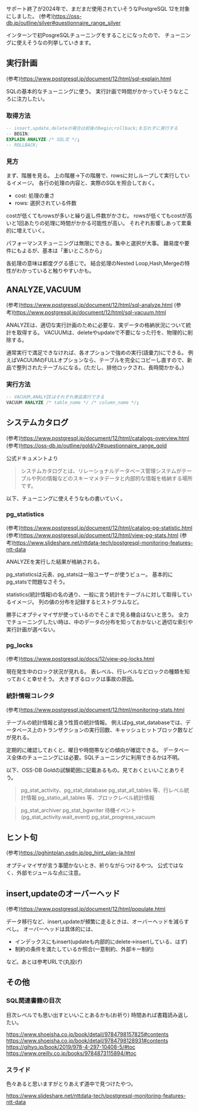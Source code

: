 サポート終了が2024年で、まだまだ使用されていそうなPostgreSQL 12を対象にしました。
(参考)https://oss-db.jp/outline/silver#questionnaire_range_silver

インターンで初PosgreSQLチューニングをすることになったので、
チューニングに使えそうなの列挙していきます。

## 実行計画
(参考)https://www.postgresql.jp/document/12/html/sql-explain.html

SQLの基本的なチューニングに使う。
実行計画で時間がかかっていそうなところに注力したい。

### 取得方法

```sql
-- insert,update,deleteの場合は前後のbegin;rollback;を忘れずに実行する
-- BEGIN;
EXPLAIN ANALYZE /* SQL文 */;
-- ROLLBACK;
```

### 見方

まず、階層を見る。
上の階層→下の階層で、rowsに対しループして実行しているイメージ。
各行の処理の内容と、実際のSQLを照合しておく。

- cost: 処理の重さ
- rows: 選択されている件数

costが低くてもrowsが多いと繰り返し件数がかさむ。
rowsが低くてもcostが高いと1回あたりの処理に時間がかかる可能性が高い。
それぞれ影響しあって累乗的に増えていく。

パフォーマンスチューニングは無限にできる。集中と選択が大事。
難易度や要件にもよるが、基本は「重いところから」

各処理の意味は都度ググる感じで。
結合処理のNested Loop,Hash,Mergeの特性がわかっていると触りやすいかも。

## ANALYZE,VACUUM
(参考)https://www.postgresql.jp/document/12/html/sql-analyze.html
(参考)https://www.postgresql.jp/document/12/html/sql-vacuum.html

ANALYZEは、適切な実行計画のために必要な、実データの格納状況について統計を取得する。
VACUUMは、deleteやupdateで不要になった行を、物理的に削除する。

通常実行で満足できなければ、各オプションで強めの実行(語彙力)にできる。
例えばVACUUMのFULLオプションなら、テーブルを完全にコピーし直すので、新品で整列されたテーブルになる。(ただし、排他ロックされ、長時間かかる。)

### 実行方法
```sql
-- VACUUM,ANALYZEはそれぞれ単品実行できる
VACUUM ANALYZE /* table_name */ /* column_name */;
```

## システムカタログ
(参考)https://www.postgresql.jp/document/12/html/catalogs-overview.html
(参考)https://oss-db.jp/outline/gold/v2#questionnaire_range_gold

公式ドキュメントより
> システムカタログとは、リレーショナルデータベース管理システムがテーブルや列の情報などのスキーマメタデータと内部的な情報を格納する場所です。

以下、チューニングに使えそうなもの書いていく。

### pg_statistics
(参考)https://www.postgresql.jp/document/12/html/catalog-pg-statistic.html
(参考)https://www.postgresql.jp/document/12/html/view-pg-stats.html
(参考)https://www.slideshare.net/nttdata-tech/postgresql-monitoring-features-ntt-data

ANALYZEを実行した結果が格納される。

pg_statisticsは元表、pg_statsは一般ユーザーが使うビュー。
基本的にpg_statsで問題なさそう。

statistics(統計情報)の名の通り、一般に言う統計をテーブルに対して取得しているイメージ。
列の値の分布を記録するヒストグラムなど。

勝手にオプティマイザが使っているのでそこまで見る機会はないと思う。
全力でチューニングしたい時は、中のデータの分布を知っておかないと適切な索引や実行計画が選べない。

### pg_locks
(参考)https://www.postgresql.jp/docs/12/view-pg-locks.html

現在発生中のロック状況が見れる。
表レベル、行レベルなどロックの種類を知っておくと幸せそう。
大きすぎるロックは事故の原因。

### 統計情報コレクタ
(参考)https://www.postgresql.jp/document/12/html/monitoring-stats.html

テーブルの統計情報と違う性質の統計情報。
例えばpg_stat_databaseでは、データベース上のトランザクションの実行回数、キャッシュヒットブロック数などが見れる。

定期的に確認しておくと、曜日や時間帯などの傾向が確認できる。
データベース全体のチューニングには必要。SQLチューニングに利用できるかは不明。

以下、OSS-DB Goldの試験範囲に記載あるもの。見ておくといいことありそう。

> pg_stat_activity、pg_stat_database
> pg_stat_all_tables 等、行レベル統計情報
> pg_statio_all_tables 等、ブロックレベル統計情報

> pg_stat_archiver
> pg_stat_bgwriter
> 待機イベント(pg_stat_activity.wait_event)
> pg_stat_progress_vacuum

## ヒント句
(参考)https://pghintplan.osdn.jp/pg_hint_plan-ja.html

オプティマイザが言う事聞かないとき、祈りながらつけるやつ。
公式ではなく、外部モジュールな点に注意。

## insert,updateのオーバーヘッド
(参考)https://www.postgresql.jp/document/12/html/populate.html

データ移行など、insert,updateが頻繁に走るときは、オーバーヘッドを減らすべし。
オーバーヘッドは具体的には、

- インデックスにもinsert(updateも内部的にdelete→insertしている、はず)
- 制約の条件を満たしているか照合(一意制約、外部キー制約)

など。あとは参考URLで(丸投げ)

## その他

### SQL関連書籍の目次
目次レベルでも思い出すといいことあるかも(お祈り)
時間あれば書籍読み返したい。

https://www.shoeisha.co.jp/book/detail/9784798157825#contents
https://www.shoeisha.co.jp/book/detail/9784798128931#contents
https://gihyo.jp/book/2019/978-4-297-10408-5/#toc
https://www.oreilly.co.jp/books/9784873115894/#toc

### スライド
色々あると思いますがとりあえず道中で見つけたやつ。

https://www.slideshare.net/nttdata-tech/postgresql-monitoring-features-ntt-data 

